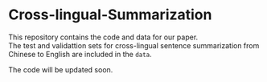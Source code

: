 # Cross-lingual-Summarization
This repository contains the code and data for our paper.    
The test and validattion sets for cross-lingual sentence summarization from Chinese to English are included in the `data`.

The code will be updated soon.
